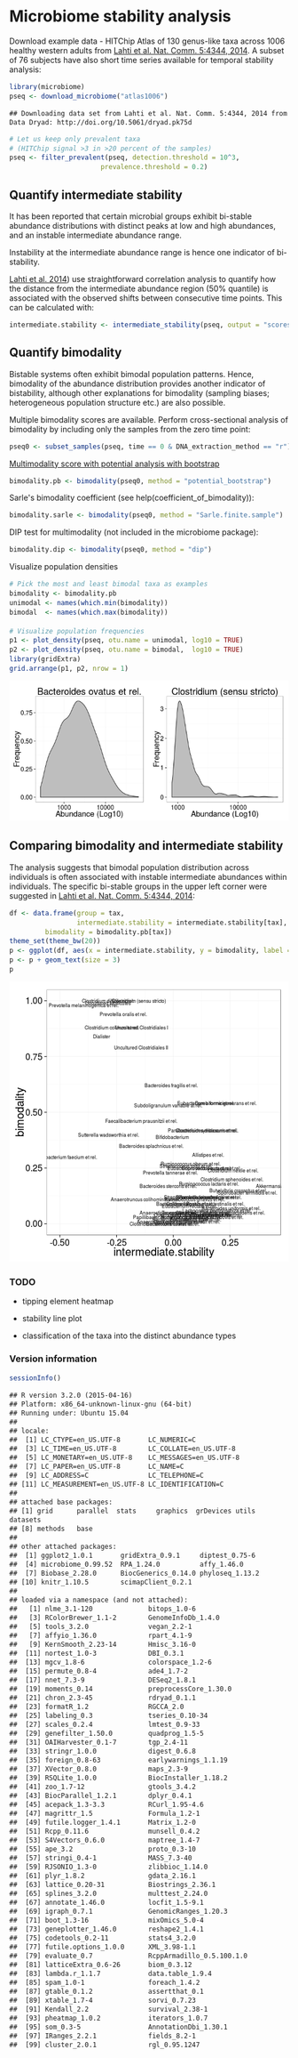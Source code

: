 # Microbiome stability analysis

Download example data - HITChip Atlas of 130 genus-like taxa across 1006 healthy western adults from [Lahti et al. Nat. Comm. 5:4344, 2014](http://www.nature.com/ncomms/2014/140708/ncomms5344/full/ncomms5344.html). A subset of 76 subjects have also short time series available for temporal stability analysis:


```r
library(microbiome)
pseq <- download_microbiome("atlas1006")
```

```
## Downloading data set from Lahti et al. Nat. Comm. 5:4344, 2014 from Data Dryad: http://doi.org/10.5061/dryad.pk75d
```

```r
# Let us keep only prevalent taxa
# (HITChip signal >3 in >20 percent of the samples)
pseq <- filter_prevalent(pseq, detection.threshold = 10^3,
     			       prevalence.threshold = 0.2)
```



## Quantify intermediate stability 

It has been reported that certain microbial groups exhibit bi-stable
abundance distributions with distinct peaks at low and high
abundances, and an instable intermediate abundance range.

Instability at the intermediate abundance range is hence one indicator
of bi-stability.

[Lahti et
al. 2014](http://www.nature.com/ncomms/2014/140708/ncomms5344/full/ncomms5344.html))
use straightforward correlation analysis to quantify how the distance
from the intermediate abundance region (50% quantile) is associated
with the observed shifts between consecutive time points. This can be
calculated with:


```r
intermediate.stability <- intermediate_stability(pseq, output = "scores")
```


## Quantify bimodality 

Bistable systems often exhibit bimodal population patterns. Hence,
bimodality of the abundance distribution provides another indicator of
bistability, although other explanations for bimodality (sampling
biases; heterogeneous population structure etc.) are also possible.

Multiple bimodality scores are available. Perform cross-sectional
analysis of bimodality by including only the samples from the zero
time point:


```r
pseq0 <- subset_samples(pseq, time == 0 & DNA_extraction_method == "r")
```


[Multimodality score with potential analysis with
bootstrap](http://www.nature.com/ncomms/2014/140708/ncomms5344/full/ncomms5344.html)



```r
bimodality.pb <- bimodality(pseq0, method = "potential_bootstrap")
```

Sarle's bimodality coefficient (see help(coefficient_of_bimodality)):


```r
bimodality.sarle <- bimodality(pseq0, method = "Sarle.finite.sample")
```


DIP test for multimodality (not included in the microbiome package):


```r
bimodality.dip <- bimodality(pseq0, method = "dip")
```


Visualize population densities 


```r
# Pick the most and least bimodal taxa as examples
bimodality <- bimodality.pb
unimodal <- names(which.min(bimodality))
bimodal  <- names(which.max(bimodality))

# Visualize population frequencies
p1 <- plot_density(pseq, otu.name = unimodal, log10 = TRUE) 
p2 <- plot_density(pseq, otu.name = bimodal,  log10 = TRUE) 
library(gridExtra)
grid.arrange(p1, p2, nrow = 1)
```

![plot of chunk stability2](figure/stability2-1.png) 


## Comparing bimodality and intermediate stability

The analysis suggests that bimodal population distribution across individuals is often associated with instable intermediate abundances within individuals. The specific bi-stable groups in the upper left corner were suggested in [Lahti et al. Nat. Comm. 5:4344, 2014](http://www.nature.com/ncomms/2014/140708/ncomms5344/full/ncomms5344.html):


```r
df <- data.frame(group = tax,
                 intermediate.stability = intermediate.stability[tax],
		 bimodality = bimodality.pb[tax])
theme_set(theme_bw(20))
p <- ggplot(df, aes(x = intermediate.stability, y = bimodality, label = group))
p <- p + geom_text(size = 3)
p
```

![plot of chunk bimodalitybistability](figure/bimodalitybistability-1.png) 


### TODO

 * tipping element heatmap

 * stability line plot

 * classification of the taxa into the distinct abundance types

### Version information


```r
sessionInfo()
```

```
## R version 3.2.0 (2015-04-16)
## Platform: x86_64-unknown-linux-gnu (64-bit)
## Running under: Ubuntu 15.04
## 
## locale:
##  [1] LC_CTYPE=en_US.UTF-8       LC_NUMERIC=C              
##  [3] LC_TIME=en_US.UTF-8        LC_COLLATE=en_US.UTF-8    
##  [5] LC_MONETARY=en_US.UTF-8    LC_MESSAGES=en_US.UTF-8   
##  [7] LC_PAPER=en_US.UTF-8       LC_NAME=C                 
##  [9] LC_ADDRESS=C               LC_TELEPHONE=C            
## [11] LC_MEASUREMENT=en_US.UTF-8 LC_IDENTIFICATION=C       
## 
## attached base packages:
## [1] grid      parallel  stats     graphics  grDevices utils     datasets 
## [8] methods   base     
## 
## other attached packages:
##  [1] ggplot2_1.0.1       gridExtra_0.9.1     diptest_0.75-6     
##  [4] microbiome_0.99.52  RPA_1.24.0          affy_1.46.0        
##  [7] Biobase_2.28.0      BiocGenerics_0.14.0 phyloseq_1.13.2    
## [10] knitr_1.10.5        scimapClient_0.2.1 
## 
## loaded via a namespace (and not attached):
##   [1] nlme_3.1-120              bitops_1.0-6             
##   [3] RColorBrewer_1.1-2        GenomeInfoDb_1.4.0       
##   [5] tools_3.2.0               vegan_2.2-1              
##   [7] affyio_1.36.0             rpart_4.1-9              
##   [9] KernSmooth_2.23-14        Hmisc_3.16-0             
##  [11] nortest_1.0-3             DBI_0.3.1                
##  [13] mgcv_1.8-6                colorspace_1.2-6         
##  [15] permute_0.8-4             ade4_1.7-2               
##  [17] nnet_7.3-9                DESeq2_1.8.1             
##  [19] moments_0.14              preprocessCore_1.30.0    
##  [21] chron_2.3-45              rdryad_0.1.1             
##  [23] formatR_1.2               RGCCA_2.0                
##  [25] labeling_0.3              tseries_0.10-34          
##  [27] scales_0.2.4              lmtest_0.9-33            
##  [29] genefilter_1.50.0         quadprog_1.5-5           
##  [31] OAIHarvester_0.1-7        tgp_2.4-11               
##  [33] stringr_1.0.0             digest_0.6.8             
##  [35] foreign_0.8-63            earlywarnings_1.1.19     
##  [37] XVector_0.8.0             maps_2.3-9               
##  [39] RSQLite_1.0.0             BiocInstaller_1.18.2     
##  [41] zoo_1.7-12                gtools_3.4.2             
##  [43] BiocParallel_1.2.1        dplyr_0.4.1              
##  [45] acepack_1.3-3.3           RCurl_1.95-4.6           
##  [47] magrittr_1.5              Formula_1.2-1            
##  [49] futile.logger_1.4.1       Matrix_1.2-0             
##  [51] Rcpp_0.11.6               munsell_0.4.2            
##  [53] S4Vectors_0.6.0           maptree_1.4-7            
##  [55] ape_3.2                   proto_0.3-10             
##  [57] stringi_0.4-1             MASS_7.3-40              
##  [59] RJSONIO_1.3-0             zlibbioc_1.14.0          
##  [61] plyr_1.8.2                gdata_2.16.1             
##  [63] lattice_0.20-31           Biostrings_2.36.1        
##  [65] splines_3.2.0             multtest_2.24.0          
##  [67] annotate_1.46.0           locfit_1.5-9.1           
##  [69] igraph_0.7.1              GenomicRanges_1.20.3     
##  [71] boot_1.3-16               mixOmics_5.0-4           
##  [73] geneplotter_1.46.0        reshape2_1.4.1           
##  [75] codetools_0.2-11          stats4_3.2.0             
##  [77] futile.options_1.0.0      XML_3.98-1.1             
##  [79] evaluate_0.7              RcppArmadillo_0.5.100.1.0
##  [81] latticeExtra_0.6-26       biom_0.3.12              
##  [83] lambda.r_1.1.7            data.table_1.9.4         
##  [85] spam_1.0-1                foreach_1.4.2            
##  [87] gtable_0.1.2              assertthat_0.1           
##  [89] xtable_1.7-4              sorvi_0.7.23             
##  [91] Kendall_2.2               survival_2.38-1          
##  [93] pheatmap_1.0.2            iterators_1.0.7          
##  [95] som_0.3-5                 AnnotationDbi_1.30.1     
##  [97] IRanges_2.2.1             fields_8.2-1             
##  [99] cluster_2.0.1             rgl_0.95.1247
```

